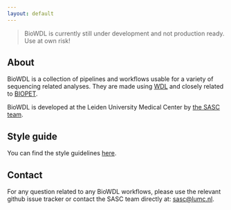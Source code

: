 ```yaml
---
layout: default
---
```


> BioWDL is currently still under development and not production ready.
> Use at own risk!

## About
BioWDL is a collection of pipelines and workflows usable for a variety of
sequencing related analyses. They are made using
[WDL](https://software.broadinstitute.org/wdl/) and closely related to
[BIOPET](https://biopet.github.io/).

BioWDL is developed at the Leiden University Medical Center by
[the SASC team](http://sasc.lumc.nl/).

## Style guide
You can find the style guidelines [here](styleGuidelines.md).

## Contact
For any question related to any BioWDL workflows, please use the relevant
github issue tracker or contact the SASC team directly at: sasc@lumc.nl.
